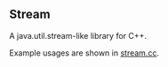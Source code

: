 ## Stream

A java.util.stream-like library for C++.

Example usages are shown in [stream.cc](https://github.com/inhzus/toys/blob/master/src/stream/stream.cc).

